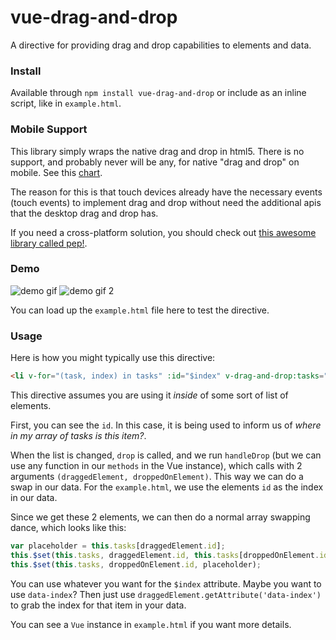 # vue-drag-and-drop

A directive for providing drag and drop capabilities to elements and data.

### Install

Available through `npm install vue-drag-and-drop` or include as an inline script, like in `example.html`.

### Mobile Support

This library simply wraps the native drag and drop in html5. There is no support, and probably never will be any, for native "drag and drop" on mobile. See this [chart](http://caniuse.com/#feat=dragndrop).

The reason for this is that touch devices already have the necessary events (touch events) to implement drag and drop without need the additional apis that the desktop drag and drop has.

If you need a cross-platform solution, you should check out [this awesome library called pep!](http://pep.briangonzalez.org/).

### Demo

![demo gif](http://cl.ly/2B3j0g2K412y/Screen%20Recording%202015-12-09%20at%2009.23%20PM.gif)
![demo gif 2](http://cl.ly/3v2V3w1n3y2D/Screen%20Recording%202015-12-10%20at%2002.36%20PM.gif)

You can load up the `example.html` file here to test the directive.

### Usage

Here is how you might typically use this directive:

```html
<li v-for="(task, index) in tasks" :id="$index" v-drag-and-drop:tasks=" { drop: 'handleDrop' }">{{ task.title }}</li>
```

This directive assumes you are using it *inside* of some sort of list of elements.

First, you can see the `id`. In this case, it is being used to inform us of *where in my array of tasks is this item?*.

When the list is changed, `drop` is called, and we run `handleDrop` (but we can use any function in our `methods` in the Vue instance), which calls with 2 arguments `(draggedElement, droppedOnElement)`. This way we can do a swap in our data. For the `example.html`, we use the elements `id` as the index in our data.

Since we get these 2 elements, we can then do a normal array swapping dance, which looks like this:

```js
var placeholder = this.tasks[draggedElement.id];
this.$set(this.tasks, draggedElement.id, this.tasks[droppedOnElement.id]);
this.$set(this.tasks, droppedOnElement.id, placeholder);
```

You can use whatever you want for the `$index` attribute. Maybe you want to use `data-index`? Then just use `draggedElement.getAttribute('data-index')` to grab the index for that item in your data.

You can see a `Vue` instance in `example.html` if you want more details.
